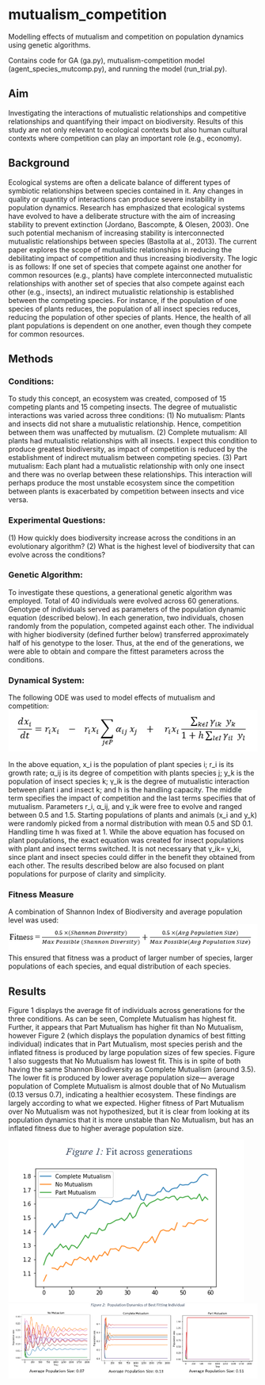 # mutualism_competition
Modelling effects of mutualism and competition on population dynamics using genetic algorithms.

Contains code for GA (ga.py), mutualism-competition model (agent_species_mutcomp.py), and running the model (run_trial.py).

## Aim
Investigating the interactions of mutualistic relationships and competitive relationships and quantifying their impact on biodiversity. Results of this study are not only relevant to ecological contexts but also human cultural contexts where competition can play an important role (e.g., economy).

## Background
Ecological systems are often a delicate balance of different types of symbiotic relationships between species contained in it. Any changes in quality or quantity of interactions can produce severe instability in population dynamics. Research has emphasized that ecological systems have evolved to have a deliberate structure with the aim of increasing stability to prevent extinction (Jordano, Bascompte, & Olesen, 2003). One such potential mechanism of increasing stability is interconnected mutualistic relationships between species (Bastolla at al., 2013). The current paper explores the scope of mutualistic relationships in reducing the debilitating impact of competition and thus increasing biodiversity.
The logic is as follows: If one set of species that compete against one another for common resources (e.g., plants) have complete interconnected mutualistic relationships with another set of species that also compete against each other (e.g., insects), an indirect mutualistic relationship is established between the competing species. For instance, if the population of one species of plants reduces, the population of all insect species reduces, reducing the population of other species of plants. Hence, the health of all plant populations is dependent on one another, even though they compete for common resources.

## Methods
### Conditions:
To study this concept, an ecosystem was created, composed of 15 competing plants and 15 competing insects. The degree of mutualistic interactions was varied across three conditions:
(1)	No mutualism: Plants and insects did not share a mutualistic relationship. Hence, competition between them was unaffected by mutualism.
(2)	Complete mutualism: All plants had mutualistic relationships with all insects. I expect this condition to produce greatest biodiversity, as impact of competition is reduced by the establishment of indirect mutualism between competing species.
(3)	Part mutualism: Each plant had a mutualistic relationship with only one insect and there was no overlap between these relationships. This interaction will perhaps produce the most unstable ecosystem since the competition between plants is exacerbated by competition between insects and vice versa.

### Experimental Questions:
(1)	How quickly does biodiversity increase across the conditions in an evolutionary algorithm?
(2)	What is the highest level of biodiversity that can evolve across the conditions?

### Genetic Algorithm:
To investigate these questions, a generational genetic algorithm was employed. Total of 40 individuals were evolved across 60 generations. Genotype of individuals served as parameters of the population dynamic equation (described below). In each generation, two individuals, chosen randomly from the population, competed against each other. The individual with higher biodiversity (defined further below) transferred approximately half of his genotype to the loser. Thus, at the end of the generations, we were able to obtain and compare the fittest parameters across the conditions.

### Dynamical System:
The following ODE was used to model effects of mutualism and competition:
![equation](equation.PNG)

In the above equation, x_i is the population of plant species i; r_i is its growth rate; α_ij is its degree of competition with plants species j; y_k is the population of insect species k; γ_ik is the degree of mutualistic interaction between plant i and insect k;  and h is the handling capacity. The middle term specifies the impact of competition and the last terms specifies that of mutualism. 
Parameters r_i, α_ij, and γ_ik  were free to evolve and ranged between 0.5 and 1.5. Starting populations of plants and animals (x_i  and y_k) were randomly picked from a normal distribution with mean 0.5 and SD 0.1. Handling time h was fixed at 1.
While the above equation has focused on plant populations, the exact equation was created for insect populations with plant and insect terms switched. It is not necessary that γ_ik= γ_ki, since plant and insect species could differ in the benefit they obtained from each other. The results described below are also focused on plant populations for purpose of clarity and simplicity.

### Fitness Measure
A combination of Shannon Index of Biodiversity and average population level was used:
![fitness](fitness.PNG)
This ensured that fitness was a product of larger number of species, larger populations of each species, and equal distribution of each species.

## Results
Figure 1 displays the average fit of individuals across generations for the three conditions. As can be seen, Complete Mutualism has highest fit. Further, it appears that Part Mutualism has higher fit than No Mutualism, however Figure 2 (which displays the population dynamics of best fitting individual) indicates that in Part Mutualism, most species perish and the inflated fitness is produced by large population sizes of few species. Figure 1 also suggests that No Mutualism has lowest fit. This is in spite of both having the same Shannon Biodiversity as Complete Mutualism (around 3.5). The lower fit is produced by lower average population size— average population of Complete Mutualism is almost double that of No Mutualism (0.13 versus 0.7), indicating a healthier ecosystem. These findings are largely according to what we expected. Higher fitness of Part Mutualism over No Mutualism was not hypothesized, but it is clear from looking at its population dynamics that it is more unstable than No Mutualism, but has an inflated fitness due to higher average population size.

![fig1](fig1.PNG)
![fig2](fig2.PNG)

